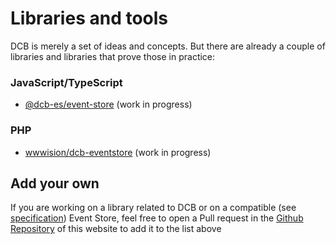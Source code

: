 # Libraries and tools

DCB is merely a set of ideas and concepts.
But there are already a couple of libraries and libraries that prove those in practice:


### JavaScript/TypeScript

- [@dcb-es/event-store](https://github.com/sennentech/dcb-event-sourced) (work in progress)

### PHP

- [wwwision/dcb-eventstore](https://github.com/bwaidelich/dcb-eventstore) (work in progress)


## Add your own

If you are working on a library related to DCB or on a compatible (see [specification](../specification.md)) Event Store, feel free to open a Pull request in the [Github Repository](https://github.com/dcb-events/dcb-events.github.io) of this website to add it to the list above